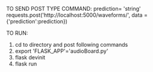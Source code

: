 TO SEND POST TYPE COMMAND:
prediction= 'string'
requests.post('http://localhost:5000/waveforms/', data = {'prediction':prediction})

TO RUN:

1. cd to directory and post following commands
2. export 'FLASK_APP'='audioBoard.py'
3. flask devinit
4. flask run
